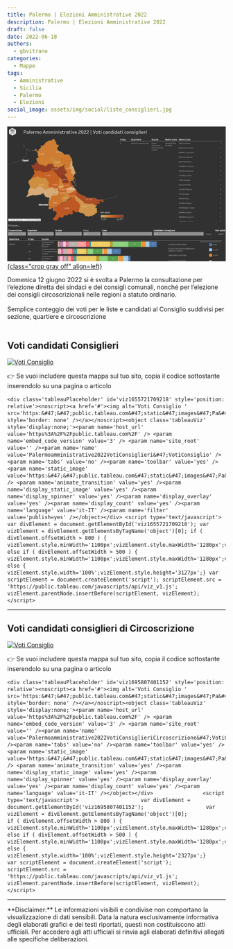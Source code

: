 ```yaml
---
title: Palermo | Elezioni Amministrative 2022 
description: Palermo | Elezioni Amministrative 2022 
draft: false
date: 2022-06-18
authors:
  - gbvitrano
categories:
  - Mappe
tags:
  - Amministrative
  - Sicilia
  - Palermo
  - Elezioni
social_image: assets/img/social/liste_consiglieri.jpg
---
```

<style>
.md-typeset code { background-color: #fff0;}  
.md-typeset pre>code { background-color: #fff0;}  
</style>
[![Spiagge accessibili](liste_consiglieri.jpg "Palermo | Elezioni Amministrative 2022 " ){class="crop gray off" align=left}](index.md)

Domenica 12 giugno 2022 si è svolta a Palermo la consultazione per l’elezione diretta dei sindaci e dei consigli comunali, nonché per l’elezione dei consigli circoscrizionali nelle regioni a statuto ordinario.
<br><br>
Semplice conteggio dei voti per le liste e candidati al Consiglio suddivisi per sezione, quartiere e circoscrizione<br><br> <!-- more -->

## Voti candidati Consiglieri

<div class='tableauPlaceholder' id='viz1655721709218' style='position: relative'><noscript><a href='#'><img alt='Voti Consiglio ' src='https:&#47;&#47;public.tableau.com&#47;static&#47;images&#47;Pa&#47;Palermoamministrative2022VotiConsiglieri&#47;VotiConsiglio&#47;1_rss.png' style='border: none' /></a></noscript><object class='tableauViz' style='display:none;'><param name='host_url' value='https%3A%2F%2Fpublic.tableau.com%2F' /> <param name='embed_code_version' value='3' /> <param name='site_root' value='' /><param name='name' value='Palermoamministrative2022VotiConsiglieri&#47;VotiConsiglio' /><param name='tabs' value='no' /><param name='toolbar' value='yes' /><param name='static_image' value='https:&#47;&#47;public.tableau.com&#47;static&#47;images&#47;Pa&#47;Palermoamministrative2022VotiConsiglieri&#47;VotiConsiglio&#47;1.png' /> <param name='animate_transition' value='yes' /><param name='display_static_image' value='yes' /><param name='display_spinner' value='yes' /><param name='display_overlay' value='yes' /><param name='display_count' value='yes' /><param name='language' value='it-IT' /><param name='filter' value='publish=yes' /></object></div> <script type='text/javascript'> var divElement = document.getElementById('viz1655721709218'); var vizElement = divElement.getElementsByTagName('object')[0]; if ( divElement.offsetWidth > 800 ) { vizElement.style.minWidth='1100px';vizElement.style.maxWidth='1280px';vizElement.style.width='100%';vizElement.style.height='2327px';} else if ( divElement.offsetWidth > 500 ) { vizElement.style.minWidth='1100px';vizElement.style.maxWidth='1280px';vizElement.style.width='100%';vizElement.style.height='2327px';} else { vizElement.style.width='100%';vizElement.style.height='3127px';} var scriptElement = document.createElement('script'); scriptElement.src = 'https://public.tableau.com/javascripts/api/viz_v1.js'; vizElement.parentNode.insertBefore(scriptElement, vizElement); </script>


👉 Se vuoi includere questa mappa sul tuo sito, copia il codice sottostante inserendolo su una pagina o articolo

```
<div class='tableauPlaceholder' id='viz1655721709218' style='position: relative'><noscript><a href='#'><img alt='Voti Consiglio ' src='https:&#47;&#47;public.tableau.com&#47;static&#47;images&#47;Pa&#47;Palermoamministrative2022VotiConsiglieri&#47;VotiConsiglio&#47;1_rss.png' style='border: none' /></a></noscript><object class='tableauViz' style='display:none;'><param name='host_url' value='https%3A%2F%2Fpublic.tableau.com%2F' /> <param name='embed_code_version' value='3' /> <param name='site_root' value='' /><param name='name' value='Palermoamministrative2022VotiConsiglieri&#47;VotiConsiglio' /><param name='tabs' value='no' /><param name='toolbar' value='yes' /><param name='static_image' value='https:&#47;&#47;public.tableau.com&#47;static&#47;images&#47;Pa&#47;Palermoamministrative2022VotiConsiglieri&#47;VotiConsiglio&#47;1.png' /> <param name='animate_transition' value='yes' /><param name='display_static_image' value='yes' /><param name='display_spinner' value='yes' /><param name='display_overlay' value='yes' /><param name='display_count' value='yes' /><param name='language' value='it-IT' /><param name='filter' value='publish=yes' /></object></div> <script type='text/javascript'> var divElement = document.getElementById('viz1655721709218'); var vizElement = divElement.getElementsByTagName('object')[0]; if ( divElement.offsetWidth > 800 ) { vizElement.style.minWidth='1100px';vizElement.style.maxWidth='1280px';vizElement.style.width='100%';vizElement.style.height='2327px';} else if ( divElement.offsetWidth > 500 ) { vizElement.style.minWidth='1100px';vizElement.style.maxWidth='1280px';vizElement.style.width='100%';vizElement.style.height='2327px';} else { vizElement.style.width='100%';vizElement.style.height='3127px';} var scriptElement = document.createElement('script'); scriptElement.src = 'https://public.tableau.com/javascripts/api/viz_v1.js'; vizElement.parentNode.insertBefore(scriptElement, vizElement); </script>
```
<hr>

## Voti candidati consiglieri di Circoscrizione

<div class='tableauPlaceholder' id='viz1695807401152' style='position: relative'><noscript><a href='#'><img alt='Voti Consiglio ' src='https:&#47;&#47;public.tableau.com&#47;static&#47;images&#47;Pa&#47;Palermoamministrative2022VotiConsiglieriCircoscrizione&#47;VotiConsiglio&#47;1_rss.png' style='border: none' /></a></noscript><object class='tableauViz'  style='display:none;'><param name='host_url' value='https%3A%2F%2Fpublic.tableau.com%2F' /> <param name='embed_code_version' value='3' /> <param name='site_root' value='' /><param name='name' value='Palermoamministrative2022VotiConsiglieriCircoscrizione&#47;VotiConsiglio' /><param name='tabs' value='no' /><param name='toolbar' value='yes' /><param name='static_image' value='https:&#47;&#47;public.tableau.com&#47;static&#47;images&#47;Pa&#47;Palermoamministrative2022VotiConsiglieriCircoscrizione&#47;VotiConsiglio&#47;1.png' /> <param name='animate_transition' value='yes' /><param name='display_static_image' value='yes' /><param name='display_spinner' value='yes' /><param name='display_overlay' value='yes' /><param name='display_count' value='yes' /><param name='language' value='it-IT' /></object></div>                <script type='text/javascript'>                    var divElement = document.getElementById('viz1695807401152');                    var vizElement = divElement.getElementsByTagName('object')[0];                    if ( divElement.offsetWidth > 800 ) { vizElement.style.minWidth='1100px';vizElement.style.maxWidth='1280px';vizElement.style.width='100%';vizElement.style.height='1527px';} else if ( divElement.offsetWidth > 500 ) { vizElement.style.minWidth='1100px';vizElement.style.maxWidth='1280px';vizElement.style.width='100%';vizElement.style.height='1527px';} else { vizElement.style.width='100%';vizElement.style.height='2327px';}                     var scriptElement = document.createElement('script');                    scriptElement.src = 'https://public.tableau.com/javascripts/api/viz_v1.js';                    vizElement.parentNode.insertBefore(scriptElement, vizElement);                </script>

👉 Se vuoi includere questa mappa sul tuo sito, copia il codice sottostante inserendolo su una pagina o articolo

```
<div class='tableauPlaceholder' id='viz1695807401152' style='position: relative'><noscript><a href='#'><img alt='Voti Consiglio ' src='https:&#47;&#47;public.tableau.com&#47;static&#47;images&#47;Pa&#47;Palermoamministrative2022VotiConsiglieriCircoscrizione&#47;VotiConsiglio&#47;1_rss.png' style='border: none' /></a></noscript><object class='tableauViz'  style='display:none;'><param name='host_url' value='https%3A%2F%2Fpublic.tableau.com%2F' /> <param name='embed_code_version' value='3' /> <param name='site_root' value='' /><param name='name' value='Palermoamministrative2022VotiConsiglieriCircoscrizione&#47;VotiConsiglio' /><param name='tabs' value='no' /><param name='toolbar' value='yes' /><param name='static_image' value='https:&#47;&#47;public.tableau.com&#47;static&#47;images&#47;Pa&#47;Palermoamministrative2022VotiConsiglieriCircoscrizione&#47;VotiConsiglio&#47;1.png' /> <param name='animate_transition' value='yes' /><param name='display_static_image' value='yes' /><param name='display_spinner' value='yes' /><param name='display_overlay' value='yes' /><param name='display_count' value='yes' /><param name='language' value='it-IT' /></object></div>                <script type='text/javascript'>                    var divElement = document.getElementById('viz1695807401152');                    var vizElement = divElement.getElementsByTagName('object')[0];                    if ( divElement.offsetWidth > 800 ) { vizElement.style.minWidth='1100px';vizElement.style.maxWidth='1280px';vizElement.style.width='100%';vizElement.style.height='1527px';} else if ( divElement.offsetWidth > 500 ) { vizElement.style.minWidth='1100px';vizElement.style.maxWidth='1280px';vizElement.style.width='100%';vizElement.style.height='1527px';} else { vizElement.style.width='100%';vizElement.style.height='2327px';}                     var scriptElement = document.createElement('script');                    scriptElement.src = 'https://public.tableau.com/javascripts/api/viz_v1.js';                    vizElement.parentNode.insertBefore(scriptElement, vizElement);                </script>
```


<hr>
**Disclaimer:** Le informazioni visibili e condivise non comportano la visualizzazione di dati sensibili. Data la natura esclusivamente informativa degli elaborati grafici e dei testi riportati, questi non costituiscono atti ufficiali. Per accedere agli atti ufficiali si rinvia agli elaborati definitivi allegati alle specifiche deliberazioni.